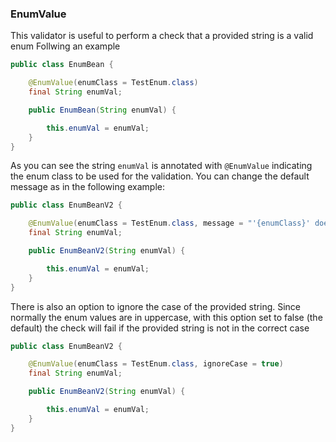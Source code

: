 ### EnumValue

This validator is useful to perform a check that a provided string is a valid enum
Follwing an example 

```java
public class EnumBean {

	@EnumValue(enumClass = TestEnum.class)
	final String enumVal;

	public EnumBean(String enumVal) {

		this.enumVal = enumVal;
	}
}
```
As you can see the string ```enumVal``` is annotated with ```@EnumValue``` indicating the enum class to be used for the validation.
You can change the default message as in the following example:
```java
public class EnumBeanV2 {

	@EnumValue(enumClass = TestEnum.class, message = "'{enumClass}' does not contains '${validatedValue}'")
	final String enumVal;

	public EnumBeanV2(String enumVal) {

		this.enumVal = enumVal;
	}
}
```

There is also an option to ignore the case of the provided string. Since normally the enum values are in uppercase, with this option set to false (the default) the check will fail if the provided string is not in the correct case
```java
public class EnumBeanV2 {

	@EnumValue(enumClass = TestEnum.class, ignoreCase = true)
	final String enumVal;

	public EnumBeanV2(String enumVal) {

		this.enumVal = enumVal;
	}
}
```
